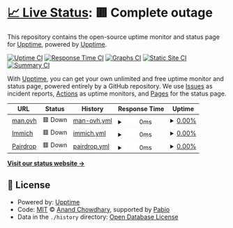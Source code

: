 # [📈 Live Status](https://status.man.ovh): <!--live status--> **🟥 Complete outage**

This repository contains the open-source uptime monitor and status page for [Upptime](https://upptime.js.org), powered by [Upptime](https://github.com/upptime/upptime).

[![Uptime CI](https://github.com/upptime/upptime/workflows/Uptime%20CI/badge.svg)](https://github.com/upptime/upptime/actions?query=workflow%3A%22Uptime+CI%22)
[![Response Time CI](https://github.com/upptime/upptime/workflows/Response%20Time%20CI/badge.svg)](https://github.com/upptime/upptime/actions?query=workflow%3A%22Response+Time+CI%22)
[![Graphs CI](https://github.com/upptime/upptime/workflows/Graphs%20CI/badge.svg)](https://github.com/upptime/upptime/actions?query=workflow%3A%22Graphs+CI%22)
[![Static Site CI](https://github.com/upptime/upptime/workflows/Static%20Site%20CI/badge.svg)](https://github.com/upptime/upptime/actions?query=workflow%3A%22Static+Site+CI%22)
[![Summary CI](https://github.com/upptime/upptime/workflows/Summary%20CI/badge.svg)](https://github.com/upptime/upptime/actions?query=workflow%3A%22Summary+CI%22)

With [Upptime](https://upptime.js.org), you can get your own unlimited and free uptime monitor and status page, powered entirely by a GitHub repository. We use [Issues](https://github.com/upptime/upptime/issues) as incident reports, [Actions](https://github.com/upptime/upptime/actions) as uptime monitors, and [Pages](https://status.man.ovh) for the status page.

<!--start: status pages-->
<!-- This summary is generated by Upptime (https://github.com/upptime/upptime) -->
<!-- Do not edit this manually, your changes will be overwritten -->
<!-- prettier-ignore -->
| URL | Status | History | Response Time | Uptime |
| --- | ------ | ------- | ------------- | ------ |
| <img alt="" src="https://icons.duckduckgo.com/ip3/man.ovh.ico" height="13"> [man.ovh](https://man.ovh) | 🟥 Down | [man-ovh.yml](https://github.com/kocierik/status.man.ovh/commits/HEAD/history/man-ovh.yml) | <details><summary><img alt="Response time graph" src="./graphs/man-ovh/response-time-week.png" height="20"> 0ms</summary><br><a href="https://status.man.ovh/history/man-ovh"><img alt="Response time 711" src="https://img.shields.io/endpoint?url=https%3A%2F%2Fraw.githubusercontent.com%2Fkocierik%2Fstatus.man.ovh%2FHEAD%2Fapi%2Fman-ovh%2Fresponse-time.json"></a><br><a href="https://status.man.ovh/history/man-ovh"><img alt="24-hour response time 0" src="https://img.shields.io/endpoint?url=https%3A%2F%2Fraw.githubusercontent.com%2Fkocierik%2Fstatus.man.ovh%2FHEAD%2Fapi%2Fman-ovh%2Fresponse-time-day.json"></a><br><a href="https://status.man.ovh/history/man-ovh"><img alt="7-day response time 0" src="https://img.shields.io/endpoint?url=https%3A%2F%2Fraw.githubusercontent.com%2Fkocierik%2Fstatus.man.ovh%2FHEAD%2Fapi%2Fman-ovh%2Fresponse-time-week.json"></a><br><a href="https://status.man.ovh/history/man-ovh"><img alt="30-day response time 0" src="https://img.shields.io/endpoint?url=https%3A%2F%2Fraw.githubusercontent.com%2Fkocierik%2Fstatus.man.ovh%2FHEAD%2Fapi%2Fman-ovh%2Fresponse-time-month.json"></a><br><a href="https://status.man.ovh/history/man-ovh"><img alt="1-year response time 711" src="https://img.shields.io/endpoint?url=https%3A%2F%2Fraw.githubusercontent.com%2Fkocierik%2Fstatus.man.ovh%2FHEAD%2Fapi%2Fman-ovh%2Fresponse-time-year.json"></a></details> | <details><summary><a href="https://status.man.ovh/history/man-ovh">0.00%</a></summary><a href="https://status.man.ovh/history/man-ovh"><img alt="All-time uptime 79.85%" src="https://img.shields.io/endpoint?url=https%3A%2F%2Fraw.githubusercontent.com%2Fkocierik%2Fstatus.man.ovh%2FHEAD%2Fapi%2Fman-ovh%2Fuptime.json"></a><br><a href="https://status.man.ovh/history/man-ovh"><img alt="24-hour uptime 0.00%" src="https://img.shields.io/endpoint?url=https%3A%2F%2Fraw.githubusercontent.com%2Fkocierik%2Fstatus.man.ovh%2FHEAD%2Fapi%2Fman-ovh%2Fuptime-day.json"></a><br><a href="https://status.man.ovh/history/man-ovh"><img alt="7-day uptime 0.00%" src="https://img.shields.io/endpoint?url=https%3A%2F%2Fraw.githubusercontent.com%2Fkocierik%2Fstatus.man.ovh%2FHEAD%2Fapi%2Fman-ovh%2Fuptime-week.json"></a><br><a href="https://status.man.ovh/history/man-ovh"><img alt="30-day uptime 1.38%" src="https://img.shields.io/endpoint?url=https%3A%2F%2Fraw.githubusercontent.com%2Fkocierik%2Fstatus.man.ovh%2FHEAD%2Fapi%2Fman-ovh%2Fuptime-month.json"></a><br><a href="https://status.man.ovh/history/man-ovh"><img alt="1-year uptime 79.85%" src="https://img.shields.io/endpoint?url=https%3A%2F%2Fraw.githubusercontent.com%2Fkocierik%2Fstatus.man.ovh%2FHEAD%2Fapi%2Fman-ovh%2Fuptime-year.json"></a></details>
| <img alt="" src="https://icons.duckduckgo.com/ip3/immich.man.ovh.ico" height="13"> [Immich](https://immich.man.ovh) | 🟥 Down | [immich.yml](https://github.com/kocierik/status.man.ovh/commits/HEAD/history/immich.yml) | <details><summary><img alt="Response time graph" src="./graphs/immich/response-time-week.png" height="20"> 0ms</summary><br><a href="https://status.man.ovh/history/immich"><img alt="Response time 689" src="https://img.shields.io/endpoint?url=https%3A%2F%2Fraw.githubusercontent.com%2Fkocierik%2Fstatus.man.ovh%2FHEAD%2Fapi%2Fimmich%2Fresponse-time.json"></a><br><a href="https://status.man.ovh/history/immich"><img alt="24-hour response time 0" src="https://img.shields.io/endpoint?url=https%3A%2F%2Fraw.githubusercontent.com%2Fkocierik%2Fstatus.man.ovh%2FHEAD%2Fapi%2Fimmich%2Fresponse-time-day.json"></a><br><a href="https://status.man.ovh/history/immich"><img alt="7-day response time 0" src="https://img.shields.io/endpoint?url=https%3A%2F%2Fraw.githubusercontent.com%2Fkocierik%2Fstatus.man.ovh%2FHEAD%2Fapi%2Fimmich%2Fresponse-time-week.json"></a><br><a href="https://status.man.ovh/history/immich"><img alt="30-day response time 0" src="https://img.shields.io/endpoint?url=https%3A%2F%2Fraw.githubusercontent.com%2Fkocierik%2Fstatus.man.ovh%2FHEAD%2Fapi%2Fimmich%2Fresponse-time-month.json"></a><br><a href="https://status.man.ovh/history/immich"><img alt="1-year response time 689" src="https://img.shields.io/endpoint?url=https%3A%2F%2Fraw.githubusercontent.com%2Fkocierik%2Fstatus.man.ovh%2FHEAD%2Fapi%2Fimmich%2Fresponse-time-year.json"></a></details> | <details><summary><a href="https://status.man.ovh/history/immich">0.00%</a></summary><a href="https://status.man.ovh/history/immich"><img alt="All-time uptime 79.85%" src="https://img.shields.io/endpoint?url=https%3A%2F%2Fraw.githubusercontent.com%2Fkocierik%2Fstatus.man.ovh%2FHEAD%2Fapi%2Fimmich%2Fuptime.json"></a><br><a href="https://status.man.ovh/history/immich"><img alt="24-hour uptime 0.00%" src="https://img.shields.io/endpoint?url=https%3A%2F%2Fraw.githubusercontent.com%2Fkocierik%2Fstatus.man.ovh%2FHEAD%2Fapi%2Fimmich%2Fuptime-day.json"></a><br><a href="https://status.man.ovh/history/immich"><img alt="7-day uptime 0.00%" src="https://img.shields.io/endpoint?url=https%3A%2F%2Fraw.githubusercontent.com%2Fkocierik%2Fstatus.man.ovh%2FHEAD%2Fapi%2Fimmich%2Fuptime-week.json"></a><br><a href="https://status.man.ovh/history/immich"><img alt="30-day uptime 1.38%" src="https://img.shields.io/endpoint?url=https%3A%2F%2Fraw.githubusercontent.com%2Fkocierik%2Fstatus.man.ovh%2FHEAD%2Fapi%2Fimmich%2Fuptime-month.json"></a><br><a href="https://status.man.ovh/history/immich"><img alt="1-year uptime 79.85%" src="https://img.shields.io/endpoint?url=https%3A%2F%2Fraw.githubusercontent.com%2Fkocierik%2Fstatus.man.ovh%2FHEAD%2Fapi%2Fimmich%2Fuptime-year.json"></a></details>
| <img alt="" src="https://icons.duckduckgo.com/ip3/pairdrop.man.ovh.ico" height="13"> [Pairdrop](https://pairdrop.man.ovh) | 🟥 Down | [pairdrop.yml](https://github.com/kocierik/status.man.ovh/commits/HEAD/history/pairdrop.yml) | <details><summary><img alt="Response time graph" src="./graphs/pairdrop/response-time-week.png" height="20"> 0ms</summary><br><a href="https://status.man.ovh/history/pairdrop"><img alt="Response time 933" src="https://img.shields.io/endpoint?url=https%3A%2F%2Fraw.githubusercontent.com%2Fkocierik%2Fstatus.man.ovh%2FHEAD%2Fapi%2Fpairdrop%2Fresponse-time.json"></a><br><a href="https://status.man.ovh/history/pairdrop"><img alt="24-hour response time 0" src="https://img.shields.io/endpoint?url=https%3A%2F%2Fraw.githubusercontent.com%2Fkocierik%2Fstatus.man.ovh%2FHEAD%2Fapi%2Fpairdrop%2Fresponse-time-day.json"></a><br><a href="https://status.man.ovh/history/pairdrop"><img alt="7-day response time 0" src="https://img.shields.io/endpoint?url=https%3A%2F%2Fraw.githubusercontent.com%2Fkocierik%2Fstatus.man.ovh%2FHEAD%2Fapi%2Fpairdrop%2Fresponse-time-week.json"></a><br><a href="https://status.man.ovh/history/pairdrop"><img alt="30-day response time 0" src="https://img.shields.io/endpoint?url=https%3A%2F%2Fraw.githubusercontent.com%2Fkocierik%2Fstatus.man.ovh%2FHEAD%2Fapi%2Fpairdrop%2Fresponse-time-month.json"></a><br><a href="https://status.man.ovh/history/pairdrop"><img alt="1-year response time 933" src="https://img.shields.io/endpoint?url=https%3A%2F%2Fraw.githubusercontent.com%2Fkocierik%2Fstatus.man.ovh%2FHEAD%2Fapi%2Fpairdrop%2Fresponse-time-year.json"></a></details> | <details><summary><a href="https://status.man.ovh/history/pairdrop">0.00%</a></summary><a href="https://status.man.ovh/history/pairdrop"><img alt="All-time uptime 79.85%" src="https://img.shields.io/endpoint?url=https%3A%2F%2Fraw.githubusercontent.com%2Fkocierik%2Fstatus.man.ovh%2FHEAD%2Fapi%2Fpairdrop%2Fuptime.json"></a><br><a href="https://status.man.ovh/history/pairdrop"><img alt="24-hour uptime 0.00%" src="https://img.shields.io/endpoint?url=https%3A%2F%2Fraw.githubusercontent.com%2Fkocierik%2Fstatus.man.ovh%2FHEAD%2Fapi%2Fpairdrop%2Fuptime-day.json"></a><br><a href="https://status.man.ovh/history/pairdrop"><img alt="7-day uptime 0.00%" src="https://img.shields.io/endpoint?url=https%3A%2F%2Fraw.githubusercontent.com%2Fkocierik%2Fstatus.man.ovh%2FHEAD%2Fapi%2Fpairdrop%2Fuptime-week.json"></a><br><a href="https://status.man.ovh/history/pairdrop"><img alt="30-day uptime 1.38%" src="https://img.shields.io/endpoint?url=https%3A%2F%2Fraw.githubusercontent.com%2Fkocierik%2Fstatus.man.ovh%2FHEAD%2Fapi%2Fpairdrop%2Fuptime-month.json"></a><br><a href="https://status.man.ovh/history/pairdrop"><img alt="1-year uptime 79.85%" src="https://img.shields.io/endpoint?url=https%3A%2F%2Fraw.githubusercontent.com%2Fkocierik%2Fstatus.man.ovh%2FHEAD%2Fapi%2Fpairdrop%2Fuptime-year.json"></a></details>

<!--end: status pages-->

[**Visit our status website →**](https://status.man.ovh)

## 📄 License

- Powered by: [Upptime](https://github.com/upptime/upptime)
- Code: [MIT](./LICENSE) © [Anand Chowdhary](https://anandchowdhary.com), supported by [Pabio](https://pabio.com)
- Data in the `./history` directory: [Open Database License](https://opendatacommons.org/licenses/odbl/1-0/)
